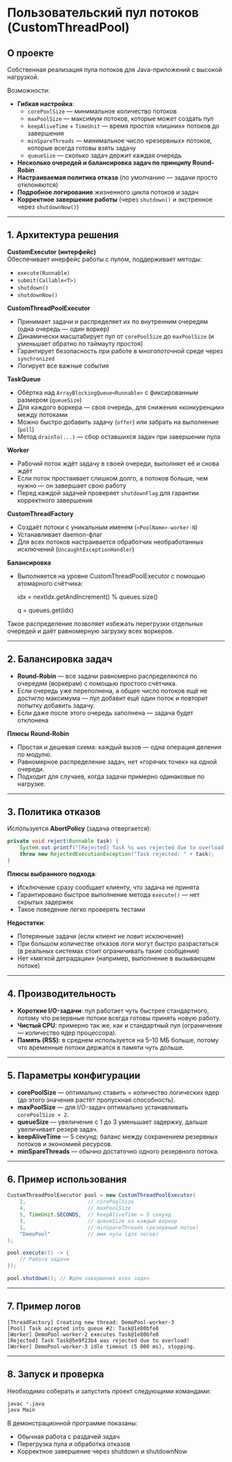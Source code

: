 # Пользовательский пул потоков (CustomThreadPool)

## О проекте

Собственная реализация пула потоков для Java-приложений с высокой нагрузкой.  
  
  Возможности:

- **Гибкая настройка**:
  - `corePoolSize` — минимальное количество потоков
  - `maxPoolSize` — максимум потоков, которые может создать пул
  - `keepAliveTime` + `TimeUnit` — время простоя «лишних» потоков до завершения
  - `minSpareThreads` — минимальное число «резервных» потоков, которые всегда готовы взять задачу
  - `queueSize` — сколько задач держит каждая очередь
- **Несколько очередей и балансировка задач по принципу Round-Robin**
- **Настраиваемая политика отказа** (по умолчанию — задачи просто отклоняются)
- **Подробное логирование** жизненного цикла потоков и задач
- **Корректное завершение работы** (через `shutdown()` и экстренное через `shutdownNow()`)

---

## 1. Архитектура решения

**CustomExecutor (интерфейс)**  
Обеспечивает инерфейс работы с пулом, поддерживает методы:
- `execute(Runnable)`
- `submit(Callable<T>)`
- `shutdown()`
- `shutdownNow()`

**CustomThreadPoolExecutor**  
- Принимает задачи и распределяет их по внутренним очередям (одна очередь — один воркер)
- Динамически масштабирует пул от `corePoolSize` до `maxPoolSize` (и уменьшает обратно по таймауту простоя)
- Гарантирует безопасность при работе в многопоточной среде через `synchronized`
- Логирует все важные события

**TaskQueue**  
- Обёртка над `ArrayBlockingQueue<Runnable>` с фиксированным размером (`queueSize`)
- Для каждого воркера — своя очередь, для снижения «конкуренции» между потоками
- Можно быстро добавить задачу (`offer`) или забрать на выполнение (`poll`)
- Метод `drainTo(...)` — сбор оставшихся задач при завершении пула

**Worker**  
- Рабочий поток ждёт задачу в своей очереди, выполняет её и снова ждёт
- Если поток простаивает слишком долго, а потоков больше, чем нужно — он завершает свою работу
- Перед каждой задачей проверяет `shutdownFlag` для гарантии корректного завершения

**CustomThreadFactory**  
- Создаёт потоки с уникальным именем (`<PoolName>-worker-N`)
- Устанавливает daemon-флаг
- Для всех потоков настраивается обработчик необработанных исключений (`UncaughtExceptionHandler`)

**Балансировка**  
- Выполняется на уровне CustomThreadPoolExecutor с помощью атомарного счётчика:

  idx = nextIdx.getAndIncrement() % queues.size()
  
  q = queues.get(idx)

Такое распределение позволяет избежать перегрузки отдельных очередей и даёт равномерную загрузку всех воркеров.

---

## 2. Балансировка задач

- **Round-Robin** — все задачи равномерно распределяются по очередям (воркерам) с помощью простого счётчика.
- Если очередь уже переполнена, а общее число потоков ещё не достигло максимума — пул добавит ещё один поток и повторит попытку добавить задачу.
- Если даже после этого очередь заполнена — задача будет отклонена
  
**Плюсы Round-Robin**
- Простая и дешевая схема: каждый вызов — одна операция деления по модулю.  
- Равномерное распределение задач, нет «горячих точек» на одной очереди.  
- Подходит для случаев, когда задачи примерно одинаковые по нагрузке.
---

## 3. Политика отказов

Используется **AbortPolicy** (задача отвергается):

```java
private void reject(Runnable task) {
    System.out.printf("[Rejected] Task %s was rejected due to overload!%n", task);
    throw new RejectedExecutionException("Task rejected: " + task);
}
````

**Плюсы выбранного подхода**:

* Исключение сразу сообщает клиенту, что задача не принята
* Гарантировано быстрое выполнение метода `execute()` — нет скрытых задержек
* Такое поведение легко проверять тестами

**Недостатки**:

* Потерянные задачи (если клиент не ловит исключение)
* При большом количестве отказов логи могут быстро разрастаться (в реальных системах стоит ограничивать такие сообщения)
* Нет «мягкой деградации» (например, выполнение в вызывающем потоке)

---

## 4. Производительность

* **Короткие I/O-задачи**: пул работает чуть быстрее стандартного, потому что резервные потоки всегда готовы принять новую работу.
* **Чистый CPU**: примерно так же, как и стандартный пул (ограничение — количество ядер процессора).
* **Память (RSS)**: в среднем используется на 5–10 МБ больше, потому что временные потоки держатся в памяти чуть дольше.

---

## 5. Параметры конфигурации

* **corePoolSize** — оптимально ставить = количество логических ядер (до этого значения растёт пропускная способность).
* **maxPoolSize** — для I/O-задач оптимально устанавливать `corePoolSize × 2`.
* **queueSize** — увеличение с 1 до 3 уменьшает задержку, дальше увеличивает резерв задач.
* **keepAliveTime** — 5 секунд: баланс между сохранением резервных потоков и экономией ресурсов.
* **minSpareThreads** — обычно достаточно одного резервного потока.

---

## 6. Пример использования

```java
CustomThreadPoolExecutor pool = new CustomThreadPoolExecutor(
    2,                    // corePoolSize
    4,                    // maxPoolSize
    5, TimeUnit.SECONDS,  // keepAliveTime = 5 секунд
    3,                    // queueSize на каждый воркер
    1,                    // minSpareThreads (резервный поток)
    "DemoPool"            // имя пула (для логов)
);

pool.execute(() -> {
    // Работа задачи
});

pool.shutdown(); // Ждём завершения всех задач
```

---

## 7. Пример логов

```
[ThreadFactory] Creating new thread: DemoPool-worker-3
[Pool] Task accepted into queue #2: Task@1e80bfe8
[Worker] DemoPool-worker-2 executes Task@1e80bfe8
[Rejected] Task Task@5e9f23b4 was rejected due to overload!
[Worker] DemoPool-worker-3 idle timeout (5 000 ms), stopping.
```

---

## 8. Запуск и проверка

Необходимо соберать и запустить проект следующими командами:

```bash
javac *.java
java Main
```

В демонстрационной программе показаны:

* Обычная работа с раздачей задач
* Перегрузка пула и обработка отказов
* Корректное завершение через shutdown и shutdownNow
